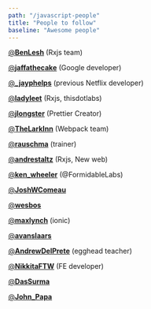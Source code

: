```yaml
---
path: "/javascript-people"
title: "People to follow"
baseline: "Awesome people"
---
```


[@**BenLesh**](https://twitter.com/BenLesh) \(Rxjs team\)

[@**jaffathecake**](https://twitter.com/jaffathecake) \(Google developer\)

[@**\_jayphelps**](https://twitter.com/_jayphelps) \(previous Netflix developer\)

[@**ladyleet**](https://twitter.com/ladyleet) \(Rxjs, thisdotlabs\)

[@**jlongster**](https://twitter.com/jlongster) \(Prettier Creator\)

[@**TheLarkInn**](https://twitter.com/TheLarkInn) \(Webpack team\)

[@**rauschma**](https://twitter.com/rauschma) \(trainer\)

[@**andrestaltz**](https://twitter.com/andrestaltz) \(Rxjs, New web\)

[@**ken\_wheeler**](https://twitter.com/ken_wheeler) \(@FormidableLabs\)

[@**JoshWComeau**](https://twitter.com/JoshWComeau)

[@**wesbos**](https://twitter.com/wesbos)

[@**maxlynch**](https://twitter.com/maxlynch) \(ionic\)

[@**avanslaars**](https://twitter.com/avanslaars)

[@**AndrewDelPrete**](https://twitter.com/AndrewDelPrete) \(egghead teacher\)

[@**NikkitaFTW**](https://twitter.com/NikkitaFTW) \(FE developer\)

[@**DasSurma**](https://twitter.com/DasSurma)

[@**John\_Papa**](https://twitter.com/John_Papa)

